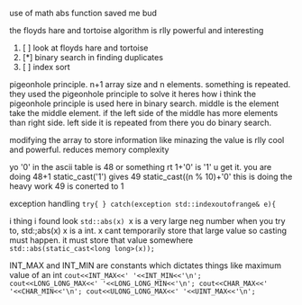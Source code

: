 use of math abs function saved me bud

the floyds hare and tortoise algorithm is rlly powerful and interesting
1. [ ] look at floyds hare and tortoise
2. [*] binary search in finding duplicates
3. [ ] index sort

pigeonhole principle. n+1 array size and n elements. something is repeated.
they used the pigeonhole principle to solve it 
heres how i think the pigeonhole principle is used here in binary search. middle is the element
take the middle element. if the left side of the middle has more elements than right side. left side it is repeated
from there you do binary search. 

modifying the array to store information
like minazing the value is rlly cool and powerful. reduces memory complexity

yo '0' in the ascii table is 48 or something rt
1+'0' is '1' u get it. you are doing 48+1
static_cast<int>('1') gives 49
static_cast<char>((n % 10)+'0' this is doing the heavy work 49 is conerted to 1

exception handling
 `try{
}
catch(exception std::indexoutofrange& e){`

i thing i found look 
`std::abs(x)
`x is a very large neg number when you try to,
std:;abs(x) x is a int. x cant temporarily store that large value
so casting must happen. it must store that value somewhere
`std::abs(static_cast<long long>(x));`

INT_MAX and INT_MIN are constants which dictates things like maximum value of an int
`cout<<INT_MAX<<' '<<INT_MIN<<'\n';
cout<<LONG_LONG_MAX<<' '<<LONG_LONG_MIN<<'\n';
cout<<CHAR_MAX<<' '<<CHAR_MIN<<'\n';
cout<<ULONG_LONG_MAX<<' '<<UINT_MAX<<'\n';`


